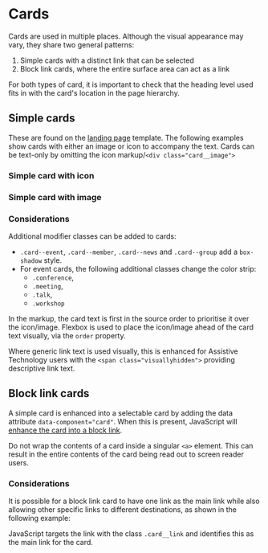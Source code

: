 # Cards

Cards are used in multiple places. Although the visual appearance may vary, they share two general patterns:

1. Simple cards with a distinct link that can be selected
2. Block link cards, where the entire surface area can act as a link

For both types of card, it is important to check that the heading level used fits in with the card's location in the page hierarchy.

## Simple cards

These are found on the [landing page](../templates/landing.md) template. The following examples show cards with either an image or icon to accompany the text. Cards can be text-only by omitting the icon markup/`<div class="card__image">`

### Simple card with icon

<example title="Simple card with SVG icon" src="components/card-simple-icon.html.twig" />

### Simple card with image

<example title="Simple card with image" src="components/card-simple-image.html.twig" />

### Considerations

Additional modifier classes can be added to cards:

- `.card--event`, `.card--member`, `.card--news` and `.card--group` add a `box-shadow` style.
- For event cards, the following additional classes change the color strip:
  - `.conference`,
  - `.meeting`,
  - `.talk`,
  - `.workshop`

In the markup, the card text is first in the source order to prioritise it over the icon/image. Flexbox is used to place the icon/image ahead of the card text visually, via the `order` property.

Where generic link text is used visually, this is enhanced for Assistive Technology users with the `<span class="visuallyhidden">` providing descriptive link text.

## Block link cards

A simple card is enhanced into a selectable card by adding the data attribute `data-component="card"`. When this is present, JavaScript will [enhance the card into a block link](https://css-tricks.com/block-links-the-search-for-a-perfect-solution/).

Do not wrap the contents of a card inside a singular `<a>` element. This can result in the entire contents of the card being read out to screen reader users.

<example title="Block link card with one link" src="components/card-link-single.html.twig" />

### Considerations

It is possible for a block link card to have one link as the main link while also allowing other specific links to different destinations, as shown in the following example:

<example title="Block link card with multiple links" src="components/card-link-multiple.html.twig" />

JavaScript targets the link with the class `.card__link` and identifies this as the main link for the card.